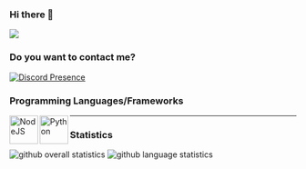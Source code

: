 ### Hi there 👋
![](https://komarev.com/ghpvc/?username=3xnull&color=green)

### Do you want to contact me?
[![Discord Presence](https://lanyard.cnrad.dev/api/417987976174370826)](https://discord.com/users/417987976174370826)

### Programming Languages/Frameworks
<img align="left" alt="NodeJS" width="50px" height="50px" src="https://raw.githubusercontent.com/faith/faith/master/images/nodejs.svg" />
<img align="left" alt="Python" width="50px" height="50px" src="https://raw.githubusercontent.com/faith/faith/master/images/python.png" />

---

### Statistics
![github overall statistics](https://github-readme-stats.vercel.app/api?username=3xnull&show_icons=true&theme=tokyonight)
![github language statistics](https://github-readme-stats.vercel.app/api/top-langs/?username=3xnull&show_icons=true&layout=compact&theme=tokyonight)



